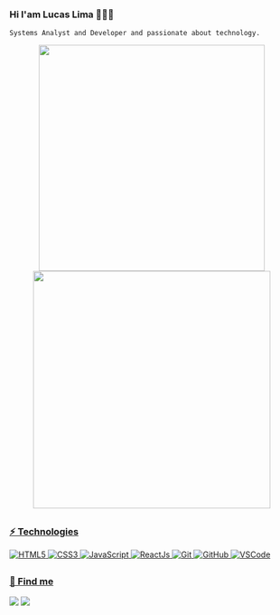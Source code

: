 ### Hi I'am Lucas Lima 👨🏻‍💻

    Systems Analyst and Developer and passionate about technology.
    
   
<div align="center">
 <a href="https://github.com/lucaslimadev">
  <img width="400"src="https://github-readme-stats.vercel.app/api/top-langs/?username=lucaslimadev&layout=compact&langs_count=7&theme=midnight-purple"/>
  <img width="420"src="https://github-readme-stats.vercel.app/api?username=lucaslimadev&show_icons=true&theme=midnight-purple&include_all_commits=true&count_private=true"/>
</div>
   
  ##
    
### ⚡️ Technologies

![HTML5](https://img.shields.io/badge/-HTML5-black?style=flat-square&logo=html5&logoColor=html5)
![CSS3](https://img.shields.io/badge/-CSS3-black?style=flat-square&logo=css3)
![JavaScript](https://img.shields.io/badge/-JavaScript-black?style=flat-square&logo=javascript)
![ReactJs](https://img.shields.io/badge/-React-black?style=flat-square&logo=react)
![Git](https://img.shields.io/badge/-Git-black?style=flat-square&logo=git)
![GitHub](https://img.shields.io/badge/-GitHub-black?style=flat-square&logo=github)
![VSCode](https://img.shields.io/badge/-VSCode-black?style=flat-square&logo=visual-studio-code&logoColor=visual-studio-code)


  ##
    
### 📍 Find me
<div> 
  <a href="https://www.linkedin.com/in/lucaslimax" target="_blank"><img src="https://img.shields.io/badge/-LinkedIn-%230077B5?style=for-the-badge&logo=linkedin&logoColor=white" target="_blank"></a> 
  <a href="https://instagram.com/lucaslimarm" target="_blank"><img src="https://img.shields.io/badge/-Instagram-610095?style=for-the-badge&logo=instagram&logoColor=white" target="_blank"></a>
</div>
